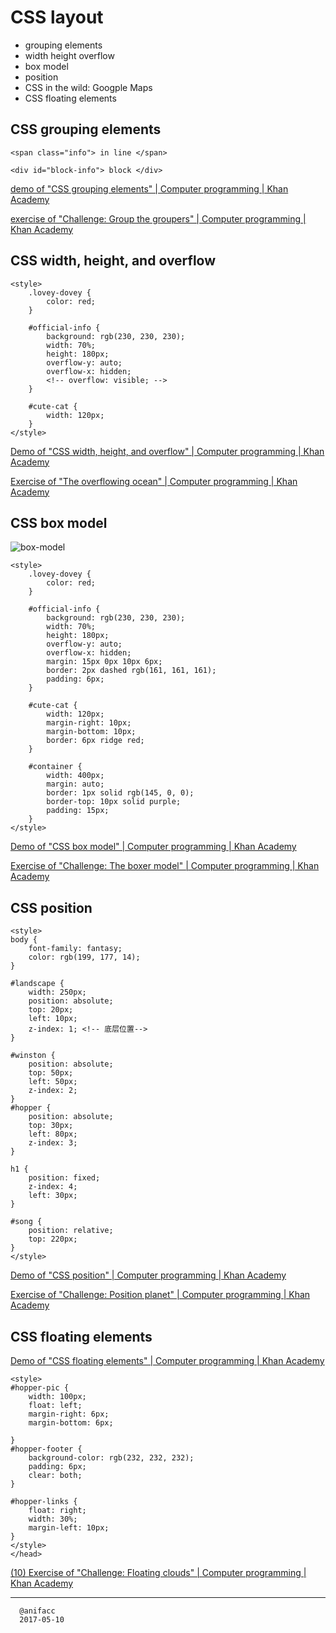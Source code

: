 # CSS layout

- grouping elements
- width height overflow
- box model
- position
- CSS in the wild: Googple Maps
- CSS floating elements

## CSS grouping elements

```
<span class="info"> in line </span>
```

```
<div id="block-info"> block </div>
```

[demo of "CSS grouping elements" | Computer programming | Khan Academy](https://www.khanacademy.org/computer-programming/demo-of-css-grouping-elements/4525115651194880)

[exercise of "Challenge: Group the groupers" | Computer programming | Khan Academy](https://www.khanacademy.org/computer-programming/exercise-of-challenge-group-the-groupers/5805571298361344)

## CSS width, height, and overflow

```
<style>
    .lovey-dovey {
        color: red;
    }

    #official-info {
        background: rgb(230, 230, 230);
        width: 70%;
        height: 180px;
        overflow-y: auto;
        overflow-x: hidden;
        <!-- overflow: visible; -->
    }

    #cute-cat {
        width: 120px;
    }
</style>
```

[Demo of "CSS width, height, and overflow" | Computer programming | Khan Academy](https://www.khanacademy.org/computer-programming/demo-of-css-width-height-and-overflow/6370073614024704)

[Exercise of "The overflowing ocean" | Computer programming | Khan Academy](https://www.khanacademy.org/computer-programming/exercise-of-the-overflowing-ocean/6039830357409792)

## CSS box model

![box-model](https://www.kasandbox.org/programming-images/misc/boxmodel.png)

```
<style>
    .lovey-dovey {
        color: red;
    }

    #official-info {
        background: rgb(230, 230, 230);
        width: 70%;
        height: 180px;
        overflow-y: auto;
        overflow-x: hidden;
        margin: 15px 0px 10px 6px;
        border: 2px dashed rgb(161, 161, 161);
        padding: 6px;
    }

    #cute-cat {
        width: 120px;
        margin-right: 10px;
        margin-bottom: 10px;
        border: 6px ridge red;
    }

    #container {
        width: 400px;
        margin: auto;
        border: 1px solid rgb(145, 0, 0);
        border-top: 10px solid purple;
        padding: 15px;
    }
</style>
```

[Demo of "CSS box model" | Computer programming | Khan Academy](https://www.khanacademy.org/computer-programming/demo-of-css-box-model/4703213986316288)

[Exercise of "Challenge: The boxer model" | Computer programming | Khan Academy](https://www.khanacademy.org/computer-programming/exercise-of-challenge-the-boxer-model/5287266724675584)

## CSS position

```
<style>
body {
    font-family: fantasy;
    color: rgb(199, 177, 14);
}

#landscape {
    width: 250px;
    position: absolute;
    top: 20px;
    left: 10px;
    z-index: 1; <!-- 底层位置-->
}

#winston {
    position: absolute;
    top: 50px;
    left: 50px;
    z-index: 2;
}
#hopper {
    position: absolute;
    top: 30px;
    left: 80px;
    z-index: 3;
}

h1 {
    position: fixed;
    z-index: 4;
    left: 30px;
}

#song {
    position: relative;
    top: 220px;
}
</style>
```

[Demo of "CSS position" | Computer programming | Khan Academy](https://www.khanacademy.org/computer-programming/demo-of-css-position/5219292340879360)

[Exercise of "Challenge: Position planet" | Computer programming | Khan Academy](https://www.khanacademy.org/computer-programming/exercise-of-challenge-position-planet/5855873066139648)

## CSS floating elements

[Demo of "CSS floating elements" | Computer programming | Khan Academy](https://www.khanacademy.org/computer-programming/demo-of-css-floating-elements/6566183649476608)

```
<style>
#hopper-pic {
    width: 100px;
    float: left;
    margin-right: 6px;
    margin-bottom: 6px;

}
#hopper-footer {
    background-color: rgb(232, 232, 232);
    padding: 6px;
    clear: both;
}

#hopper-links {
    float: right;
    width: 30%;
    margin-left: 10px;
}
</style>
</head>
```

[(10) Exercise of "Challenge: Floating clouds" | Computer programming | Khan Academy](https://www.khanacademy.org/computer-programming/exercise-of-challenge-floating-clouds/6101306959003648)

---

```
  @anifacc
  2017-05-10
```
